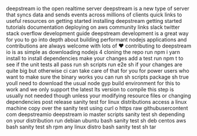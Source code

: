 deepstream io the open realtime server deepstream is a new type of server that syncs data and sends events across millions of clients quick links to useful resources on getting started installing deepstream getting started tutorials documentation deploying on aws community links slack twitter stack overflow development guide deepstream development is a great way for you to go into depth about building performant nodejs applications and contributions are always welcome with lots of ❤ contributing to deepstream io is as simple as downloading nodejs 4 cloning the repo run npm i yarn install to install dependencies make your changes add a test run npm t to see if the unit tests all pass run sh scripts run e2e sh if your changes are quite big but otherwise ci can take care of that for you for power users who want to make sure the binary works you can run sh scripts package sh true youll need to download the usual node gyp build environment for this to work and we only support the latest lts version to compile this step is usually not needed though unless your modifying resource files or changing dependencies post release sanity test for linux distributions access a linux machine copy over the sanity test using curl o https raw githubusercontent com deepstreamio deepstream io master scripts sanity test sh depending on your distribution run debian ubuntu bash sanity test sh deb centos aws bash sanity test sh rpm any linux distro bash sanity test sh tar